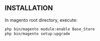 ## INSTALLATION

In magento root directory, execute:
    
```bash
php bin/magento module:enable Base_Store   
php bin/magento setup:upgrade
```
